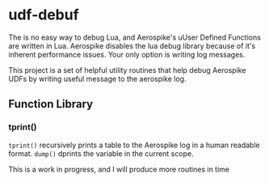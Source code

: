 # udf-debuf
The is no easy way to debug Lua, and Aerospike's uUser Defined Functions are written in Lua. Aerospike disables the lua debug library because of it's inherent performance issues. Your only option is writing log messages.

This project is a set of helpful utility routines that help debug Aerospike UDFs by writing useful message to the aerospike log.

## Function Library
### tprint()
`tprint()` recursively prints a table to the Aerospike log in a human readable format.
`dump()` dprints the variable in the current scope.

This is a work in progress, and I will produce more routines in time

